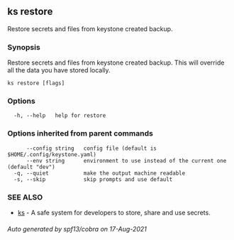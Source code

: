 ## ks restore

Restore secrets and files from keystone created backup.

### Synopsis

Restore secrets and files from keystone created backup.
This will override all the data you have stored locally.

```
ks restore [flags]
```

### Options

```
  -h, --help   help for restore
```

### Options inherited from parent commands

```
      --config string   config file (default is $HOME/.config/keystone.yaml)
      --env string      environment to use instead of the current one (default "dev")
  -q, --quiet           make the output machine readable
  -s, --skip            skip prompts and use default
```

### SEE ALSO

* [ks](ks.md)	 - A safe system for developers to store, share and use secrets.

###### Auto generated by spf13/cobra on 17-Aug-2021
